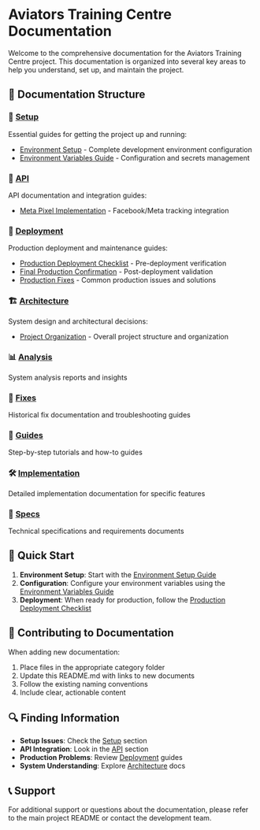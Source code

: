 # Aviators Training Centre Documentation

Welcome to the comprehensive documentation for the Aviators Training Centre project. This documentation is organized into several key areas to help you understand, set up, and maintain the project.

## 📁 Documentation Structure

### 🚀 [Setup](./setup/)
Essential guides for getting the project up and running:
- [Environment Setup](./setup/ENVIRONMENT_SETUP.md) - Complete development environment configuration
- [Environment Variables Guide](./setup/ENVIRONMENT_VARIABLES_GUIDE.md) - Configuration and secrets management

### 🔌 [API](./api/)
API documentation and integration guides:
- [Meta Pixel Implementation](./api/META_PIXEL_IMPLEMENTATION.md) - Facebook/Meta tracking integration

### 🚢 [Deployment](./deployment/)
Production deployment and maintenance guides:
- [Production Deployment Checklist](./deployment/PRODUCTION_DEPLOYMENT_CHECKLIST.md) - Pre-deployment verification
- [Final Production Confirmation](./deployment/FINAL_PRODUCTION_CONFIRMATION.md) - Post-deployment validation
- [Production Fixes](./deployment/PRODUCTION_FIXES.md) - Common production issues and solutions

### 🏗️ [Architecture](./architecture/)
System design and architectural decisions:
- [Project Organization](./architecture/PROJECT_ORGANIZATION_COMPLETE.md) - Overall project structure and organization

### 📊 [Analysis](./analysis/)
System analysis reports and insights

### 🔧 [Fixes](./fixes/)
Historical fix documentation and troubleshooting guides

### 📖 [Guides](./guides/)
Step-by-step tutorials and how-to guides

### 🛠️ [Implementation](./implementation/)
Detailed implementation documentation for specific features

### 🔄 [Specs](./specs/)
Technical specifications and requirements documents

## 🚀 Quick Start

1. **Environment Setup**: Start with the [Environment Setup Guide](./setup/ENVIRONMENT_SETUP.md)
2. **Configuration**: Configure your environment variables using the [Environment Variables Guide](./setup/ENVIRONMENT_VARIABLES_GUIDE.md)
3. **Deployment**: When ready for production, follow the [Production Deployment Checklist](./deployment/PRODUCTION_DEPLOYMENT_CHECKLIST.md)

## 📝 Contributing to Documentation

When adding new documentation:
1. Place files in the appropriate category folder
2. Update this README.md with links to new documents
3. Follow the existing naming conventions
4. Include clear, actionable content

## 🔍 Finding Information

- **Setup Issues**: Check the [Setup](./setup/) section
- **API Integration**: Look in the [API](./api/) section
- **Production Problems**: Review [Deployment](./deployment/) guides
- **System Understanding**: Explore [Architecture](./architecture/) docs

## 📞 Support

For additional support or questions about the documentation, please refer to the main project README or contact the development team.